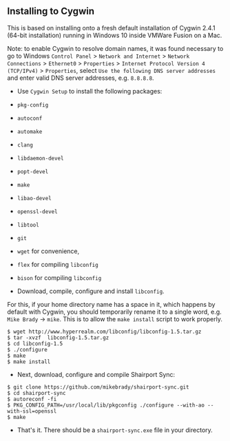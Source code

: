Installing to Cygwin
----

This is based on installing onto a fresh default installation of Cygwin 2.4.1 (64-bit installation) running in Windows 10
inside VMWare Fusion on a Mac. 

Note: to enable Cygwin to resolve domain names, it was found necessary to go to Windows `Control Panel` > `Network and Internet` > `Network Connections` >
`Ethernet0` > `Properties` > `Internet Protocol Version 4 (TCP/IPv4)` > `Properties`, select `Use the following DNS server addresses`
and enter valid DNS server addresses, e.g. `8.8.8.8`.

* Use `Cygwin Setup` to install the following packages:
 * `pkg-config`
 * `autoconf`
 *  `automake`
 *  `clang`
 *  `libdaemon-devel`
 *  `popt-devel`
 *  `make`
 *  `libao-devel`
 *  `openssl-devel`
 *  `libtool`
 *  `git`
 * `wget` for convenience,
 * `flex` for compiling `libconfig`
 * `bison` for compiling `libconfig`

* Download, compile, configure and install `libconfig`.

For this, if your home directory name has a space in it, which happens by default with Cygwin, you should
temporarily rename it to a single word, e.g. `Mike Brady` -> `mike`. This is to allow the `make install` script to work properly.
```
$ wget http://www.hyperrealm.com/libconfig/libconfig-1.5.tar.gz
$ tar -xvzf  libconfig-1.5.tar.gz
$ cd libconfig-1.5
$ ./configure
$ make
$ make install
``` 
* Next, download, configure and compile Shairport Sync:
```
$ git clone https://github.com/mikebrady/shairport-sync.git
$ cd shairport-sync
$ autoreconf -fi
$ PKG_CONFIG_PATH=/usr/local/lib/pkgconfig ./configure --with-ao --with-ssl=openssl
$ make
```
* That's it. There should be a `shairport-sync.exe` file in your directory.
